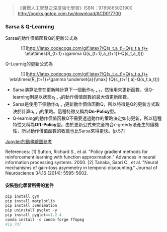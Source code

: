 > 《實戰人工智慧之深度強化學習》ISBN：9789865021900 http://books.gotop.com.tw/download/ACD017700

### Sarsa & Q-Learning
Sarsa的動作價值函數Q的更新公式為
<div align=center>

![](http://latex.codecogs.com/gif.latex?\Q(s_t,a_t)=Q(s_t,a_t)+ \eta\times(R_{t+1}+\gamma Q(s_{t+1},a_{t+1})-Q(s_t,a_t)))
</div>
Q-Learnig的更新公式為
<div align=center>

![](http://latex.codecogs.com/gif.latex?\Q(s_t,a_t)=Q(s_t,a_t)+ \eta\times(R_{t+1}+\gamma \underset{a}{\max} (Q(s_{t+1},a)-Q(s_t,a_t)))
</div>

* Sarsa演算法會在更新時計算下一個動作$a_{t+1}$，然後用來更新函數，但Q-learning則是以狀態$s_{t+1}$的動作價值函數的最大值更新函數。
* Sarsa是使用下個動作$a_{t+1}$更新動作價值函數Q，所以特徵是Q的更新方式取決於計算$a_{t+1}$的策略。這種特徵又稱為**On-Policy**型。
* Q-learning的動作價值函數Q不需要透過動作的策略決定如何更新，所以這種特性又稱為**Off-Policy**型。由於更新公式未完全符合$\epsilon$-greedy法產生的隨機性，所以動作價值函數的收斂也比Sarsa來得更快。[p.57] 

[Jupyter的動畫繪圖參考](http://louistiao.me/posts/notebooks/embedding-matplotlib-animations-in-jupyter-notebooks/)

References:
[1] Sutton, Richard S., et al. "Policy gradient methods for reinforcement learning with function approximation." Advances in neural information processing systems. 2000.
[2] Tanaka, Saori C., et al. "Neural mechanisms of gain–loss asymmetry in temporal discounting." Journal of Neuroscience 34.16 (2014): 5595-5602.

#### 安裝強化學習所需的套件
```python
pip install gym
pip install matplotlib
pip install JSAnimation
pip uninstall pyglet -y
pip install pyglet==1.2.4
conda install -c conda-forge ffmpeg
#[p.70]
```
